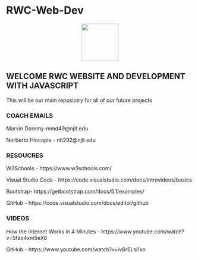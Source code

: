 # RWC-Web-Dev
<div id="header" align="center">
  <img src="https://media.giphy.com/media/M9gbBd9nbDrOTu1Mqx/giphy.gif" width="100"/>
</div>
<h2>WELCOME RWC  WEBSITE AND DEVELOPMENT WITH JAVASCRIPT</h2>

This will be our main reposiotry for all of our future projects 

<h3>COACH EMAILS</h3>
 <p>Marvin Doremy-mmd49@njit.edu</p>
 <p>Norberto Hincapie - nh292@njit.edu</p>
  
<h3>RESOUCRES</h3> 
<p>W3Schools - https://www.w3schools.com/</p>
<p>Visual Studio Code - https://code.visualstudio.com/docs/introvideos/basics</p>
<p>Bootstrap- https://getbootstrap.com/docs/5.1/examples/</p>
<p>GitHub - https://code.visualstudio.com/docs/editor/github</p>

<h3>VIDEOS</h3>
<p>How the Internet Works in 4 Minutes - https://www.youtube.com/watch?v=Sfzo4xm5eX8</p>
<p>GitHub - https://www.youtube.com/watch?v=iv8rSLsi1xo</p>
